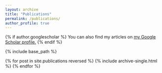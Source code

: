 ```yaml
---
layout: archive
title: "Publications"
permalink: /publications/
author_profile: true
---
```


{% if author.googlescholar %}
  You can also find my articles on <u><a href="{{hl}}">my Google Scholar profile</a>.</u>
{% endif %}

{% include base_path %}

{% for post in site.publications reversed %}
  {% include archive-single.html %}
{% endfor %}
